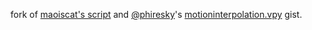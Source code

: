 fork of [maoiscat's script]([url](https://github.com/maoiscat/mpv-mvtools-script/blob/main/mvtools_3.py)) and [@phiresky](https://gist.github.com/phiresky)'s [motioninterpolation.vpy]([url](https://gist.github.com/phiresky/4bfcfbbd05b3c2ed8645?permalink_comment_id=3936120)https://gist.github.com/phiresky/4bfcfbbd05b3c2ed8645?permalink_comment_id=3936120) gist.
